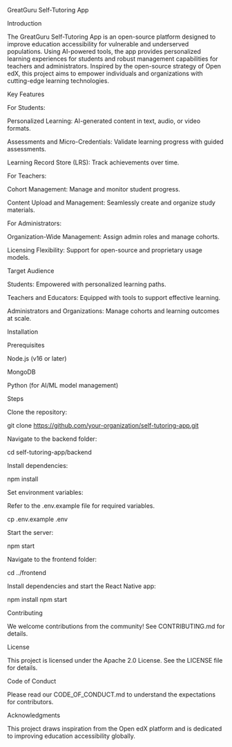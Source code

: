 GreatGuru Self-Tutoring App

Introduction

The GreatGuru Self-Tutoring App is an open-source platform designed to improve education accessibility for vulnerable and underserved populations. Using AI-powered tools, the app provides personalized learning experiences for students and robust management capabilities for teachers and administrators. Inspired by the open-source strategy of Open edX, this project aims to empower individuals and organizations with cutting-edge learning technologies.

Key Features

For Students:

Personalized Learning: AI-generated content in text, audio, or video formats.

Assessments and Micro-Credentials: Validate learning progress with guided assessments.

Learning Record Store (LRS): Track achievements over time.

For Teachers:

Cohort Management: Manage and monitor student progress.

Content Upload and Management: Seamlessly create and organize study materials.

For Administrators:

Organization-Wide Management: Assign admin roles and manage cohorts.

Licensing Flexibility: Support for open-source and proprietary usage models.

Target Audience

Students: Empowered with personalized learning paths.

Teachers and Educators: Equipped with tools to support effective learning.

Administrators and Organizations: Manage cohorts and learning outcomes at scale.

Installation

Prerequisites

Node.js (v16 or later)

MongoDB

Python (for AI/ML model management)

Steps

Clone the repository:

git clone https://github.com/your-organization/self-tutoring-app.git

Navigate to the backend folder:

cd self-tutoring-app/backend

Install dependencies:

npm install

Set environment variables:

Refer to the .env.example file for required variables.

cp .env.example .env

Start the server:

npm start

Navigate to the frontend folder:

cd ../frontend

Install dependencies and start the React Native app:

npm install
npm start

Contributing

We welcome contributions from the community! See CONTRIBUTING.md for details.

License

This project is licensed under the Apache 2.0 License. See the LICENSE file for details.

Code of Conduct

Please read our CODE_OF_CONDUCT.md to understand the expectations for contributors.

Acknowledgments

This project draws inspiration from the Open edX platform and is dedicated to improving education accessibility globally.
